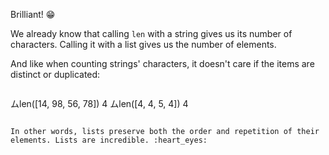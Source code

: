 Brilliant! :grin:

We already know that calling `len` with a string gives us its number of characters. Calling it with a list gives us the number of elements. 

And like when counting strings' characters, it doesn't care if the items are distinct or duplicated:

>``` python
ムlen([14, 98, 56, 78])
4
ムlen([4, 4, 5, 4])
4
```

In other words, lists preserve both the order and repetition of their elements. Lists are incredible. :heart_eyes: